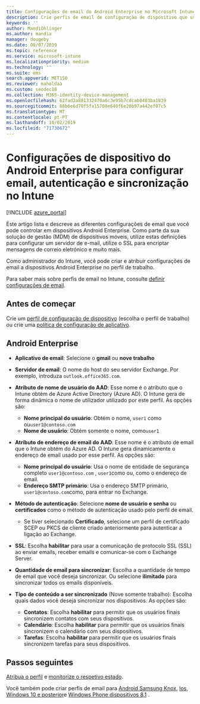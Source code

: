 ```yaml
---
title: Configurações de email do Android Enterprise no Microsoft Intune-Azure | Microsoft Docs
description: Crie perfis de email de configuração de dispositivo que usam servidores Exchange e recupere atributos de Azure Active Directory. Habilite SSL ou SMIME, autentique usuários com certificados ou nome de usuário/senha e sincronize emails e agendas em dispositivos de perfil de trabalho do Android usando Microsoft Intune.
keywords: ''
author: MandiOhlinger
ms.author: mandia
manager: dougeby
ms.date: 08/07/2019
ms.topic: reference
ms.service: microsoft-intune
ms.localizationpriority: medium
ms.technology: ''
ms.suite: ems
search.appverid: MET150
ms.reviewer: maholdaa
ms.custom: seodec18
ms.collection: M365-identity-device-management
ms.openlocfilehash: 62fad2a881332470a6c3e95b7cdcab0403ba1839
ms.sourcegitcommit: 88b6e6d70f5fa15708e640f6e20b97a442ef07c5
ms.translationtype: MT
ms.contentlocale: pt-PT
ms.lasthandoff: 10/02/2019
ms.locfileid: "71730672"
---
```

# <a name="android-enterprise-device-settings-to-configure-email-authentication-and-synchronization-in-intune"></a>Configurações de dispositivo do Android Enterprise para configurar email, autenticação e sincronização no Intune

[!INCLUDE [azure_portal](../includes/azure_portal.md)]

Este artigo lista e descreve as diferentes configurações de email que você pode controlar em dispositivos Android Enterprise. Como parte da sua solução de gestão (MDM) de dispositivos móveis, utilize estas definições para configurar um servidor de e-mail, utilize o SSL para encriptar mensagens de correio eletrónico e muito mais.

Como administrador do Intune, você pode criar e atribuir configurações de email a dispositivos Android Enterprise no perfil de trabalho.

Para saber mais sobre perfis de email no Intune, consulte [definir configurações de email](email-settings-configure.md).

## <a name="before-you-begin"></a>Antes de começar

Crie um [perfil de configuração de dispositivo](email-settings-configure.md#create-a-device-profile) (escolha o perfil de trabalho) ou crie uma [política de configuração de aplicativo](../apps/app-configuration-policies-use-android.md).

## <a name="android-enterprise"></a>Android Enterprise

- **Aplicativo de email**: Selecione o **gmail** ou **nove trabalho**
- **Servidor de email**: O nome do host do seu servidor Exchange. Por exemplo, introduza `outlook.office365.com`.
- **Atributo de nome de usuário do AAD**: Esse nome é o atributo que o Intune obtém de Azure Active Directory (Azure AD). O Intune gera de forma dinâmica o nome de utilizador utilizado por este perfil. As opções são:

  - **Nome principal do usuário**: Obtém o nome, `user1` como ou`user1@contoso.com`
  - **Nome de usuário**: Obtém somente o nome, como`user1`

- **Atributo de endereço de email do AAD**: Esse nome é o atributo de email que o Intune obtém do Azure AD. O Intune gera dinamicamente o endereço de email usado por esse perfil. As opções são:
  - **Nome principal do usuário**:  Usa o nome de entidade de segurança completo `user1@contoso.com` , `user1`como ou, como o endereço de email.
  - **Endereço SMTP primário**: Usa o endereço SMTP primário, `user1@contoso.com`como, para entrar no Exchange.

- **Método de autenticação**: Selecione **nome de usuário e senha** ou **certificados** como o método de autenticação usado pelo perfil de email.
  - Se tiver selecionado **Certificado**, selecione um perfil de certificado SCEP ou PKCS de cliente criado anteriormente para autenticar a ligação ao Exchange.
- **SSL**: Escolha **habilitar** para usar a comunicação de protocolo SSL (SSL) ao enviar emails, receber emails e comunicar-se com o Exchange Server.
- **Quantidade de email para sincronizar**: Escolha a quantidade de tempo de email que você deseja sincronizar. Ou selecione **ilimitado** para sincronizar todos os emails disponíveis.
- **Tipo de conteúdo a ser sincronizado** (Nove somente trabalho): Escolha quais dados você deseja sincronizar nos dispositivos. As opções são:
  - **Contatos**: Escolha **habilitar** para permitir que os usuários finais sincronizem contatos com seus dispositivos.
  - **Calendário**: Escolha **habilitar** para permitir que os usuários finais sincronizem o calendário com seus dispositivos.
  - **Tarefas**: Escolha **habilitar** para permitir que os usuários finais sincronizem tarefas para seus dispositivos.

## <a name="next-steps"></a>Passos seguintes

[Atribua o perfil](device-profile-assign.md) e [monitorize o respetivo estado](device-profile-monitor.md).

Você também pode criar perfis de email para [Android Samsung Knox](email-settings-android.md), [Ios](email-settings-ios.md), [Windows 10 e posterior](email-settings-windows-10.md)e [Windows Phone dispositivos 8,1](email-settings-windows-phone-8-1.md) .
